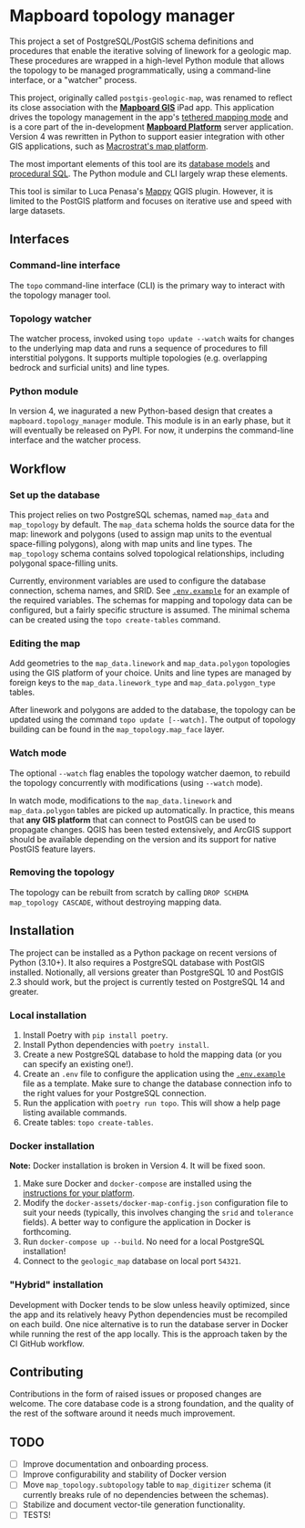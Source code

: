 # Mapboard topology manager

This project a set of PostgreSQL/PostGIS schema definitions and procedures that
enable the iterative solving of linework for a geologic map. These procedures
are wrapped in a high-level Python module that allows the topology to be managed
programmatically, using a command-line interface, or a "watcher" process.

This project, originally called `postgis-geologic-map`, was renamed to reflect
its close association with the [**Mapboard GIS**](https://mapboard-gis.app) iPad
app. This application drives the topology management in the app's
[tethered mapping mode](https://mapboard-gis.app/docs/tethered-mode) and is a
core part of the in-development
[**Mapboard Platform**](https://github.com/Mapboard/Mapboard-Platform) server
application. Version 4 was rewritten in Python to support easier integration
with other GIS applications, such as [Macrostrat's map platform](https://github.com/UW-Macrostrat/macrostrat).

The most important elements of this tool are its
[database models](mapboard/topology_manager/fixtures/) and
[procedural SQL](mapboard/topology_manager/procedures/). The Python module and
CLI largely wrap these elements.

This tool is similar to Luca Penasa's [Mappy](https://github.com/europlanet-gmap/mappy) QGIS plugin.
However, it is limited to the PostGIS platform and focuses on iterative use and speed
with large datasets.

## Interfaces

### Command-line interface

The `topo` command-line interface (CLI) is the primary way to interact with the
topology manager tool.

### Topology watcher

The watcher process, invoked using `topo update --watch` waits for changes to
the underlying map data and runs a sequence of procedures to fill interstitial
polygons. It supports multiple topologies (e.g. overlapping bedrock and
surficial units) and line types.

### Python module

In version 4, we inagurated a new Python-based design that creates a
`mapboard.topology_manager` module. This module is in an early phase, but it
will eventually be released on PyPI. For now, it underpins the command-line
interface and the watcher process.

## Workflow

### Set up the database

This project relies on two PostgreSQL schemas, named `map_data` and
`map_topology` by default. The `map_data` schema holds the source data for the
map: linework and polygons (used to assign map units to the eventual
space-filling polygons), along with map units and line types. The `map_topology`
schema contains solved topological relationships, including polygonal
space-filling units.

Currently, environment variables are used to configure the database connection,
schema names, and SRID. See [`.env.example`](.env.example) for an example of the
required variables. The schemas for mapping and topology data can be configured,
but a fairly specific structure is assumed. The minimal schema can be created
using the `topo create-tables` command.

### Editing the map

Add geometries to the `map_data.linework` and `map_data.polygon` topologies
using the GIS platform of your choice. Units and line types are managed by
foreign keys to the `map_data.linework_type` and `map_data.polygon_type` tables.

After linework and polygons are added to the database, the topology can be
updated using the command `topo update [--watch]`. The output of topology
building can be found in the `map_topology.map_face` layer.

### Watch mode

The optional `--watch` flag enables the topology watcher daemon, to rebuild the
topology concurrently with modifications (using `--watch` mode).

In watch mode, modifications to the `map_data.linework` and `map_data.polygon`
tables are picked up automatically. In practice, this means that **any GIS
platform** that can connect to PostGIS can be used to propagate changes. QGIS
has been tested extensively, and ArcGIS support should be available depending on
the version and its support for native PostGIS feature layers.

### Removing the topology

The topology can be rebuilt from scratch by calling
`DROP SCHEMA map_topology CASCADE`, without destroying mapping data.

## Installation

The project can be installed as a Python package on recent versions of Python
(3.10+). It also requires a PostgreSQL database with PostGIS installed.
Notionally, all versions greater than PostgreSQL 10 and PostGIS 2.3 should work,
but the project is currently tested on PostgreSQL 14 and greater.

### Local installation

1. Install Poetry with `pip install poetry`.
2. Install Python dependencies with `poetry install`.
3. Create a new PostgreSQL database to hold the mapping data (or you can specify
   an existing one!).
4. Create an `.env` file to configure the application using the
   [`.env.example`](.env.example) file as a template. Make sure to change the
   database connection info to the right values for your PostgreSQL connection.
5. Run the application with `poetry run topo`. This will show a help page
   listing available commands.
6. Create tables: `topo create-tables`.
<!-- 7. Optionally, create demo units and topologies:
   `geologic-map create-demo-units`. -->

### Docker installation

**Note:** Docker installation is broken in Version 4. It will be fixed soon.

1. Make sure Docker and `docker-compose` are installed using the
   [instructions for your platform](https://docs.docker.com/install/).
2. Modify the `docker-assets/docker-map-config.json` configuration file to suit
   your needs (typically, this involves changing the `srid` and `tolerance`
   fields). A better way to configure the application in Docker is forthcoming.
3. Run `docker-compose up --build`. No need for a local PostgreSQL installation!
4. Connect to the `geologic_map` database on local port `54321`.

### "Hybrid" installation

Development with Docker tends to be slow unless heavily optimized, since the app
and its relatively heavy Python dependencies must be recompiled on each build.
One nice alternative is to run the database server in Docker while running the
rest of the app locally. This is the approach taken by the CI GitHub workflow.

## Contributing

Contributions in the form of raised issues or proposed changes are welcome. The
core database code is a strong foundation, and the quality of the rest of the
software around it needs much improvement.

## TODO

- [ ] Improve documentation and onboarding process.
- [ ] Improve configurability and stability of Docker version
- [ ] Move `map_topology.subtopology` table to `map_digitizer` schema (it
      currently breaks rule of no dependencies between the schemas).
- [ ] Stabilize and document vector-tile generation functionality.
- [ ] TESTS!
